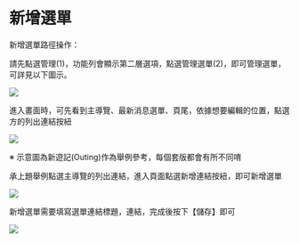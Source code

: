 # 新增選單
新增選單路徑操作：

請先點選管理(1)，功能列會顯示第二層選項，點選管理選單(2)，即可管理選單，可詳見以下圖示。

![](https://i.imgur.com/ooAbDOk.png)

進入畫面時，可先看到主導覽、最新消息選單、頁尾，依據想要編輯的位置，點選方的列出連結按紐

![](https://i.imgur.com/YtEFmU5.png)

※ 示意圖為新遊記(Outing)作為舉例參考，每個套版都會有所不同唷

承上題舉例點選主導覽的列出連結，進入頁面點選新增連結按紐，即可新增選單

![](https://i.imgur.com/MJRtwje.png)

新增選單需要填寫選單連結標題，連結，完成後按下【儲存】即可

![](https://i.imgur.com/xVVMdB0.png)

